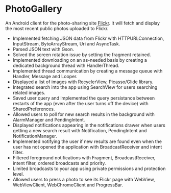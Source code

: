 # PhotoGallery
An Android client for the photo-sharing site <a href="https://www.flickr.com/" target="_blank">Flickr</a>.
It will fetch and display the most recent public photos uploaded to Flickr.

<ul>
  <li>Implemented fetching JSON data from Flickr with HTTPURLConnection, InputStream, ByteArrayStream, Uri and AsyncTask.</li>
  <li>Parsed JSON text with Gson.</li>
  <li>Solved the screen rotation issue by setting the fragment retained.</li>
  <li>Implemented downloading on an as-needed basis by creating a dedicated background thread with HandlerThread.</li>
  <li>Implemented thread communication by creating a message queue with Handler, Message and Looper.</li>
  <li>Displayed a list of images with RecyclerView, Picasso/Glide library.</li>
  <li>Integrated search into the app using SearchView for users searching related images.</li>
  <li>Saved user query and implemented the query persistance between restarts of the app (even after the user turns off the device) with SharedPreferences.</li>
  <li>Allowed users to poll for new search results in the background with AlarmManager and PendingIntent.</li>
  <li>Displayed notifications appearing in the notifications drawer when users getting a new search result with Notification, PendingIntent and NotificationManager.</li>
  <li>Implemented notifying the user if new results are found even when the user has not opened the application with BroadcastReceiver and intent filter.</li>
  <li>Filtered foreground notifications with Fragment, BroadcastReceiver, intent filter, ordered broadcasts and priority.</li>
  <li>Limited broadcasts to your app using private permissions and protection level.</li>
  <li>Allowed users to press a photo to see its Flickr page with WebView, WebViewClient, WebChromeClient and ProgressBar.</li>
</ul>
